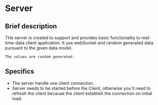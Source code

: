 # Server

## Brief description

THe server is created to support and provides basic functionality to
real-time-data client application.
It use webSocket and random generated data pursuant to the given data model.

`The values are random generated.`

## Specifics

* The server handle one client connection.
* Server needs to be started before the Client, otherwise you`ll need to refresh the client because
the client establish the connection on initial load.